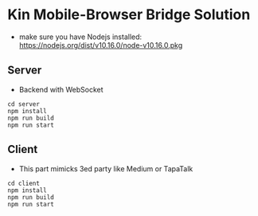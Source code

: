 # Kin Mobile-Browser Bridge Solution
- make sure you have Nodejs installed: https://nodejs.org/dist/v10.16.0/node-v10.16.0.pkg

## Server
- Backend with WebSocket
```
cd server
npm install
npm run build
npm run start
```

## Client
- This part mimicks 3ed party like Medium or TapaTalk
```
cd client
npm install
npm run build
npm run start
```
